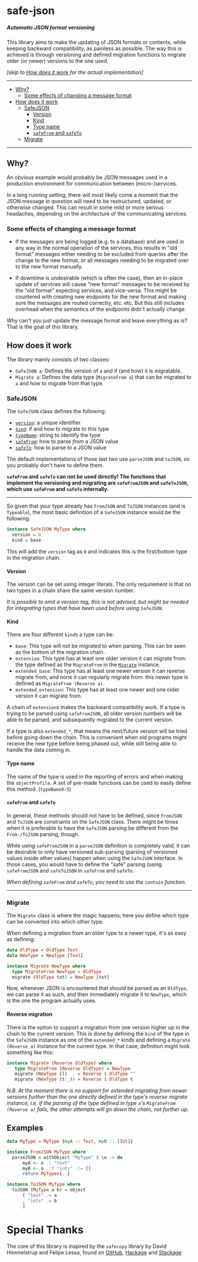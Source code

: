# safe-json

##### Automatic JSON format versioning

This library aims to make the updating of JSON formats or contents,
while keeping backward compatibility, as painless as possible. The
way this is achieved is through versioning and defined migration
functions to migrate older (or newer) versions to the one used.

*[skip to [How does it work](#how-does-it-work) for the actual implementation]*

---

* [Why?](#why)
  * [Some effects of changing a message format](#some-effects-of-changing-a-message-format)
* [How does it work](#how-does-it-work)
  * [SafeJSON](#safejson)
    * [Version](#version)
    * [Kind](#kind)
    * [Type name](#type-name)
    * [`safeFrom` and `safeTo`](safefrom-and-safeto)
  * [Migrate](#migrate)

---

## Why?

An obvious example would probably be JSON messages used in a
production environment for communication between (micro-)services.

In a long running setting, there will most likely come a moment
that the JSON message in question will need to be restructured,
updated, or otherwise changed. This can result in some mild or more
serious headaches, depending on the architecture of the communicating
services.

### Some effects of changing a message format

* If the messages are being logged (e.g. to a database) and are used
in any way in the normal operation of the services, this results in
"old format" messages either needing to be excluded from queries after
the change to the new format, or all messages needing to be migrated
over to the new format manually.

* If downtime is undesirable (which is often the case), then an
in-place update of services will cause "new format" messages to be
received by the "old format" expecting services, and vice-versa.
This might be countered with creating new endpoints for the new
format and making sure the messages are routed correctly, etc. etc.
But this still includes overhead when the semantics of the endpoints
didn't actually change.

Why can't you just update the message format and leave everything as
is? That is the goal of this library.

## How does it work

The library mainly consists of two classes:

* `SafeJSON a`: Defines the version of `a` and if (and how) it is
migratable.
* `Migrate a`: Defines the data type (`MigrateFrom a`) that can be
migrated to `a` and how to migrate from that type.

### SafeJSON

The `SafeJSON` class defines the following:

* [`version`](#version): a unique identifier
* [`kind`](#kind): if and how to migrate to this type
* [`typeName`](#type-name): string to identify the type
* [`safeFrom`](safefrom-and-safeto): how to parse _from_ a JSON value
* [`safeTo`](safefrom-and-safeto): how to parse _to_ a JSON value

The default implementations of those last two use `parseJSON` and
`toJSON`, so you probably don't have to define them.
<!-- FIXME: add link to the exception (safeJSON inside safeJSON) -->

__`safeFrom` and `safeTo` can not be used directly! The functions
that implement the versioning and migrating are `safeFromJSON` and
`safeToJSON`, which use `safeFrom` and `safeTo` internally.__
<!-- FIXME: add link to the explanation of `noVersion` -->

---

So given that your type already has `FromJSON` and `ToJSON` instances
(and is `Typeable`), the most basic definition of a `SafeJSON` instance
would be the following:

```haskell
instance SafeJSON MyType where
  version = 0
  kind = base
```

This will add the `version` tag as `0` and indicates this is the
first/bottom type in the migration chain.

#### Version

The version can be set using integer literals. The only requirement
is that no two types in a chain share the same version number.

<!-- FIXME: explain about the version format

Note version fields are  "!v"
and "~v" / "~d"

-->

_It is possible to omit a version tag, this is not advised, but
might be needed for integrating types that have been used before
using `SafeJSON`._
<!-- FIXME: add link to the explanation of `noVersion` -->

#### Kind

There are four different `kind`s a type can be:

* `base`: This type will not be migrated to when parsing.
  This can be seen as the bottom of the migration chain.
* `extension`: This type has at least one older version it can
  migrate from: the type defined as the `MigrateFrom` in the
  [`Migrate`](#migrate) instance.
* `extended_base`: This type has at least one newer version it
  can reverse migrate from, and none it can regularly migrate from:
  this newer type is defined as `MigrateFrom (Reverse a)`.
* `extended_extension`: This type has at least one newer and
  one older version it can migrate from.

A chain of `extension`s makes the backward compatibility work. If
a type is trying to be parsed using `safeFromJSON`, all older version
numbers will be able to be parsed, and subsequently migrated to the
current version.

If a type is also `extended_*`, that means the next/future version
will be tried before going down the chain. This is convenient when
old programs might receive the new type before being phased out,
while still being able to handle the data coming in.

#### Type name

The name of the type is used in the reporting of errors and when
making the `objectProfile`. A set of pre-made functions can be
used to easily define this method. (`typeName0-5`)

#### `safeFrom` and `safeTo`

In general, these methods should not have to be defined, since
`FromJSON` and `ToJSON` are constraints on the `SafeJSON` class.
There might be times when it is preferable to have the `SafeJSON`
parsing be different from the `From-/ToJSON` parsing, though.

While using `safeFromJSON` in a `parseJSON` definition is completely
valid, it can be desirable to only have versioned sub-parsing
(parsing of versioned values inside other values) happen when
using the `SafeJSON` interface. In those cases, you would have
to define the "safe" parsing (using `safeFromJSON` and `safeToJSON`
in `safeFrom` and `safeTo`.

_When defining `safeFrom` and `safeTo`, you need to use the
`contain` function._

---

### Migrate

The `Migrate` class is where the magic happens; here you define
which type can be converted into which other type.

When defining a migration from an older type to a newer type,
it's as easy as defining:

```haskell
data OldType = OldType Text
data NewType = NewType [Text]

instance Migrate NewType where
  type MigrateFrom NewType = OldType
  migrate (OldType txt) = NewType [txt]
```

Now, whenever JSON is encountered that should be parsed as an
`OldType`, we can parse it as such, and then immediately migrate
it to `NewType`, which is the one the program actually uses.

#### Reverse migration

There is the option to support a migration from one version
higher up in the chain to the current version. This is done
by defining the `kind` of the type in the `SafeJSON` instance
as one of the `extended_*` kinds and defining a `Migrate
(Reverse a)` instance for the current type. In that case,
definition might look something like this:

```haskell
instance Migrate (Reverse OldType) where
   type MigrateFrom (Reverse OldType) = NewType
   migrate (NewType [])    = Reverse $ OldType ""
   migrate (NewType (t:_)) = Reverse $ OldType t
```

_N.B. At the moment there is no support for extended migrating
from newer versions further than the one directly defined in
the type's reverse migrate instance, i.e. if the parsing of
the type defined in type `a`'s `MigrateFrom (Reverse a)` fails,
the other attempts will go down the chain, not further up._

## Examples

<!--

## Integrating unversioned formats
Explain how Version Nothing works.
And the version fields

------------------------
  N.B. about noVersion
------------------------

If you include a 'noVersion' in your chain (vNil), it is advised to remove
the need to include it as soon as possible, or, at least, to make sure no
program tries to parse the JSON as vNil; since, unlike versioned
types, anything trying to still parse the vNil type of your chain, will
ignore the version field and might succeed to parse newer versions if
the 'parseJSON/safeFrom' implementation of vNil would allow it.


### Safe non-object values
Making SafeJSON instances for non-Object 'Value's
creates additional overhead (since they get turned into objects)
so it is advised to try to make SafeJSON instances only for
top-level types that contain other types.


## Defining a SafeJSON instance
While the minimal definition doesn't need any declarations,
it is advised to at least set the 'version' and 'kind'.
(and the 'typeName' if your type is not Typeable)


## explain extended_* kinds
SafeJSON will look forward once, but after that go down the chain.



-------------------
  start of MyType
-------------------

data MyType

--------------------
  update to MyType
--------------------

data MyType_new

instance SafeJSON MyType
  version = noVersion
  kind = extended_base

instance SafeJSON MyType_new
  kind = extension

instance Migrate MyType_new
  type MigrateFrom MyType_new = MyType

instance Migrate (Reverse MyType)
  type MigrateFrom (Reverse MyType) = MyType_new

----------------------
  switching in-place
----------------------

In production, good idea to keep branch with only
the instance updates, while working to make the
new formats work.
Then when the new formats are tested -> update only the
instances on the services in production.
When those are all updated and running, update again
with the new format and functionality.

--------------------------
  update usages of types
--------------------------

MyType     -> MyType_old
MyType_new -> MyType


---------------------------
  When to actually change
  'safeFrom' and 'safeTo'
---------------------------

These use 'parseJSON' and 'toJSON' by default, but can be changed
in case the parsing with versioning should be different than without.
This might be the case if not just the entire Value, but also individual
fields in the object should use 'safeFromJSON' or 'safeToJSON', and
you want/need to keep the `FromJSON`/`ToJSON` instances completely
seperate from the `SafeJSON` instance.
-->


```haskell
data MyType = MyType {myA :: Text, myB :: [Int]}

instance FromJSON MyType where
  parseJSON = withObject "MyType" $ \o -> do
      myA <- o .: "text"
      myB <- o .:? "ints" .!= []
      return MyTypes{..}

instance ToJSON MyType where
  toJSON (MyType a b) = object
      [ "text" .= a
      , "ints" .= b
      ]
```

# Special Thanks

The core of this library is inspired by the `safecopy` library
by David Himmelstrup and Felipe Lessa, found on
[GitHub](https://github.com/acid-state/safecopy),
[Hackage](https://hackage.haskell.org/package/safecopy) and
[Stackage](https://www.stackage.org/package/safecopy)